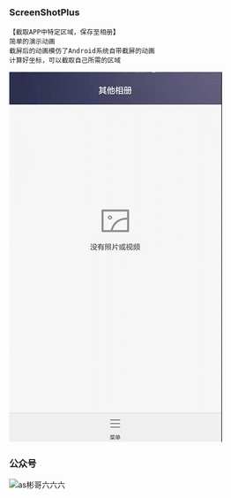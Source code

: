 ### ScreenShotPlus
    【截取APP中特定区域，保存至相册】
    简单的演示动画
    截屏后的动画模仿了Android系统自带截屏的动画
    计算好坐标，可以截取自己所需的区域

![](https://github.com/Sbingo/ScreenShotPlus/raw/master/SP_20160811.gif)  

### 公众号
![as彬哥六六六](https://s2.ax1x.com/2019/03/26/AUooOs.md.jpg)
